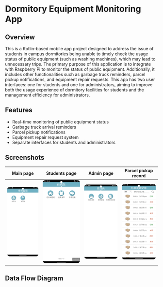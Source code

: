 # Dormitory Equipment Monitoring App

## Overview
This is a Kotlin-based mobile app project designed to address the issue of students in campus dormitories being unable to timely check the usage status of public equipment (such as washing machines), which may lead to unnecessary trips. The primary purpose of this application is to integrate with Raspberry Pi to monitor the status of public equipment. Additionally, it includes other functionalities such as garbage truck reminders, parcel pickup notifications, and equipment repair requests. This app has two user interfaces: one for students and one for administrators, aiming to improve both the usage experience of dormitory facilities for students and the management efficiency for administrators.


## Features
- Real-time monitoring of public equipment status
- Garbage truck arrival reminders
- Parcel pickup notifications
- Equipment repair request system
- Separate interfaces for students and administrators

## Screenshots

| Main page | Students page | Admin page | Parcel pickup record |
|-----------|---------------|------------|----------------------|
| <img src="image/mainpage.png" alt="main_page" width="300"> | <img src="image/studentpage.png" alt="students_page" width="300"> | <img src="image/adminpage.png" alt="admin_page" width="300"> | <img src="image/admin_package_record.png" alt="admin_package_record" width="300"> |


## Data Flow Diagram
